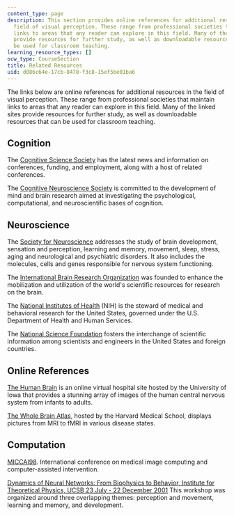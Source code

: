 ```yaml
---
content_type: page
description: This section provides online references for additional resources in the
  field of visual perception. These range from professional societies that maintain
  links to areas that any reader can explore in this field. Many of the linked sites
  provide resources for further study, as well as downloadable resources that can
  be used for classroom teaching.
learning_resource_types: []
ocw_type: CourseSection
title: Related Resources
uid: d086c64e-17cb-8478-f3c8-15ef5be01ba6
---
```


The links below are online references for additional resources in the field of visual perception. These range from professional societies that maintain links to areas that any reader can explore in this field. Many of the linked sites provide resources for further study, as well as downloadable resources that can be used for classroom teaching.

Cognition
---------

The [Cognitive Science Society](http://www.cognitivesciencesociety.org/) has the latest news and information on conferences, funding, and employment, along with a host of related conferences.

The [Cognitive Neuroscience Society](http://www.cogneurosociety.org/) is committed to the development of mind and brain research aimed at investigating the psychological, computational, and neuroscientific bases of cognition.

Neuroscience
------------

The [Society for Neuroscience](http://www.sfn.org/) addresses the study of brain development, sensation and perception, learning and memory, movement, sleep, stress, aging and neurological and psychiatric disorders. It also includes the molecules, cells and genes responsible for nervous system functioning.

The [International Brain Research Organization](http://ibro.info/) was founded to enhance the mobilization and utilization of the world's scientific resources for research on the brain.

The [National Institutes of Health](http://www.nih.gov/about/) (NIH) is the steward of medical and behavioral research for the United States, governed under the U.S. Department of Health and Human Services.

The [National Science Foundation](http://nsf.gov/) fosters the interchange of scientific information among scientists and engineers in the United States and foreign countries.

Online References
-----------------

[The Human Brain](http://www.vh.org/Providers/Textbooks/BrainAnatomy/BrainAnatomy.html) is an online virtual hospital site hosted by the University of Iowa that provides a stunning array of images of the human central nervous system from infants to adults.

[The Whole Brain Atlas](http://www.med.harvard.edu/AANLIB/home.html), hosted by the Harvard Medical School, displays pictures from MRI to fMRI in various disease states.

Computation
-----------

[MICCAI98](http://www.ai.mit.edu/conferences/miccai98/). International conference on medical image computing and computer-assisted intervention.

[Dynamics of Neural Networks: From Biophysics to Behavior, Institute for Theoretical Physics, UCSB 23 July - 22 December 2001](http://www.kitp.ucsb.edu/activities/auto2/?id=3) This workshop was organized around three overlapping themes: perception and movement, learning and memory, and development.